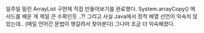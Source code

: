 일주일 밀린 ArrayList 구현체 직접 만들어보기를 완료했다.
System.arrayCopy() 메서드를 배운 게 제일 큰 수확인듯 ..?!
그리고 사실 Java에서 정적 배열 선언이 익숙치 않았는데.. (매일 언어간 문법이 헷갈려서 찾아본다)
그나마 조금 더 익숙해졌다.